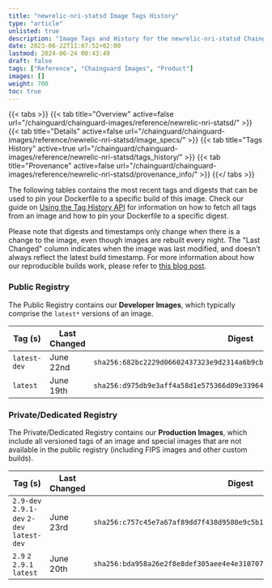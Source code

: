 ```yaml
---
title: "newrelic-nri-statsd Image Tags History"
type: "article"
unlisted: true
description: "Image Tags and History for the newrelic-nri-statsd Chainguard Image"
date: 2023-06-22T11:07:52+02:00
lastmod: 2024-06-24 00:43:49
draft: false
tags: ["Reference", "Chainguard Images", "Product"]
images: []
weight: 700
toc: true
---
```


{{< tabs >}}
{{< tab title="Overview" active=false url="/chainguard/chainguard-images/reference/newrelic-nri-statsd/" >}}
{{< tab title="Details" active=false url="/chainguard/chainguard-images/reference/newrelic-nri-statsd/image_specs/" >}}
{{< tab title="Tags History" active=true url="/chainguard/chainguard-images/reference/newrelic-nri-statsd/tags_history/" >}}
{{< tab title="Provenance" active=false url="/chainguard/chainguard-images/reference/newrelic-nri-statsd/provenance_info/" >}}
{{</ tabs >}}

The following tables contains the most recent tags and digests that can be used to pin your Dockerfile to a specific build of this image. Check our guide on [Using the Tag History API](/chainguard/chainguard-images/using-the-tag-history-api/) for information on how to fetch all tags from an image and how to pin your Dockerfile to a specific digest.

Please note that digests and timestamps only change when there is a change to the image, even though images are rebuilt every night. The "Last Changed" column indicates when the image was last modified, and doesn't always reflect the latest build timestamp. For more information about how our reproducible builds work, please refer to [this blog post](https://www.chainguard.dev/unchained/reproducing-chainguards-reproducible-image-builds).

### Public Registry
The Public Registry contains our **Developer Images**, which typically comprise the `latest*` versions of an image.

| Tag (s)       | Last Changed | Digest                                                                    |
|---------------|--------------|---------------------------------------------------------------------------|
|  `latest-dev` | June 22nd    | `sha256:682bc2229d06602437323e9d2314a6b9cbf9e542e83e05d9d928c64ff6ad7204` |
|  `latest`     | June 19th    | `sha256:d975db9e3aff4a58d1e575366d09e33964facc1a92ce41241bf3e96d5073b1e1` |


### Private/Dedicated Registry
The Private/Dedicated Registry contains our **Production Images**, which include all versioned tags of an image and special images that are not available in the public registry (including FIPS images and other custom builds).

| Tag (s)                                     | Last Changed | Digest                                                                    |
|---------------------------------------------|--------------|---------------------------------------------------------------------------|
|  `2.9-dev` `2.9.1-dev` `2-dev` `latest-dev` | June 23rd    | `sha256:c757c45e7a67af89dd7f438d9580e9c5b1a70751eb1d7399bbaeab64ff3cd010` |
|  `2.9` `2` `2.9.1` `latest`                 | June 20th    | `sha256:bda958a26e2f8e8def305aee4e4e310707dff3adbea63b058917f44cd6445300` |

